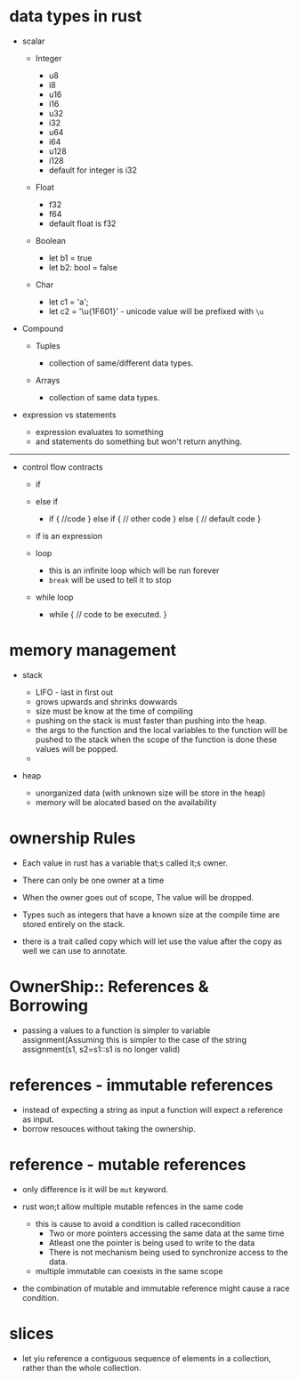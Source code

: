 # data types in rust
* scalar
    * Integer
      * u8
      * i8
      * u16
      * i16
      * u32
      * i32
      * u64
      * i64
      * u128
      * i128
      * default for integer is i32

    * Float
      * f32
      * f64
      * default float is f32
  
    * Boolean
      * let b1 = true
      * let b2: bool = false
  
    * Char
        * let c1 = 'a';
        * let c2 = '\u{1F601}' - unicode value will be prefixed with `\u`
      
* Compound
    * Tuples
      * collection of same/different data types.
      
    * Arrays
      * collection of same data types.

* expression vs statements 
  * expression evaluates to something
  * and statements do something but won't return anything.

*****

* control flow contracts
  * if
  * else if
    * if <condition> {
      //code
    } else if <condition> {
      // other code
    } else {
      // default code
      }
  * if is an expression
  
  * loop
    * this is an infinite loop which will be run forever
    * `break` will be used to tell it to stop
    
  * while loop
    * while <condition> {
      // code to be executed.
        }
  

# memory management

* stack
  * LIFO - last in first out
  * grows upwards and shrinks dowwards
  * size must be know at the time of compiling
  * pushing on the stack is must faster than pushing into the heap.
  * the args to the function and the local variables to the function will be pushed to the stack when the scope of the function is done
        these values will be popped.
  * 

* heap
  * unorganized data (with unknown size will be store in the heap)
  * memory will be alocated based on the availability 


# ownership Rules

* Each value in rust has a variable that;s called it;s owner.
* There can only be one owner at a time
* When the owner goes out of scope, The value will be dropped.

  

* Types such as integers that have a known size at the compile time are stored entirely on the stack.
* there is a trait called copy which will let use the value after the copy as well 
  we can use to annotate.

# OwnerShip:: References & Borrowing

* passing a values to a function is simpler to variable assignment(Assuming this is simpler to the case of the string 
  assignment(s1, s2=s1::s1 is no longer valid)

# references - immutable references
* instead of expecting a string as input a function will expect a reference as input.
* borrow resouces without taking the ownership.

# reference - mutable references
* only difference is it will be `mut` keyword.
* rust won;t allow multiple mutable refences in the same code
  * this is cause to avoid a condition is called racecondition
    * Two or more pointers accessing the same data at the same time
    * Atleast one the pointer is being used to write to the data
    * There is not mechanism being used to synchronize access to the data.
  * multiple immutable can coexists in the same scope

* the combination of mutable and immutable reference might cause a race condition.


# slices
* let yiu reference a contiguous sequence of elements in a collection, rather than the whole collection.